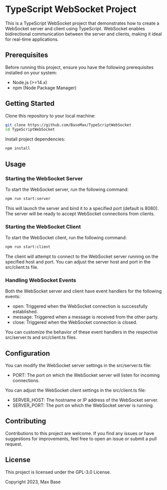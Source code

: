 # TypeScript WebSocket Project

This is a TypeScript WebSocket project that demonstrates how to create a WebSocket server and client using TypeScript. WebSocket enables bidirectional communication between the server and clients, making it ideal for real-time applications.

## Prerequisites

Before running this project, ensure you have the following prerequisites installed on your system:

- Node.js (>=14.x)
- npm (Node Package Manager)

## Getting Started

Clone this repository to your local machine:

```bash
git clone https://github.com/BaseMax/TypeScriptWebSocket
cd TypeScriptWebSocket
```

Install project dependencies:
```bash
npm install
```

## Usage

### Starting the WebSocket Server

To start the WebSocket server, run the following command:

```bash
npm run start:server
```

This will launch the server and bind it to a specified port (default is 8080). The server will be ready to accept WebSocket connections from clients.

### Starting the WebSocket Client

To start the WebSocket client, run the following command:

```bash
npm run start:client
```

The client will attempt to connect to the WebSocket server running on the specified host and port. You can adjust the server host and port in the src/client.ts file.

### Handling WebSocket Events

Both the WebSocket server and client have event handlers for the following events:

- open: Triggered when the WebSocket connection is successfully established.
- message: Triggered when a message is received from the other party.
- close: Triggered when the WebSocket connection is closed.

You can customize the behavior of these event handlers in the respective src/server.ts and src/client.ts files.

## Configuration

You can modify the WebSocket server settings in the src/server.ts file:

- PORT: The port on which the WebSocket server will listen for incoming connections.

You can adjust the WebSocket client settings in the src/client.ts file:

- SERVER_HOST: The hostname or IP address of the WebSocket server.
- SERVER_PORT: The port on which the WebSocket server is running.

## Contributing

Contributions to this project are welcome. If you find any issues or have suggestions for improvements, feel free to open an issue or submit a pull request.

## License

This project is licensed under the GPL-3.0 License.

Copyright 2023, Max Base
